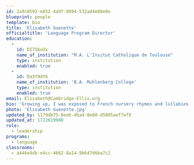 ```yaml
---
id: 2a9c0592-e852-4a9f-8894-532ad4e08e0e
blueprint: people
template: bio
title: 'Elisabeth Guenette'
officialtitle: 'Language Program Director'
education:
  -
    id: DI7GbuUx
    name_of_institution: "M.A. L'Insitut Catholique de Toulouse"
    type: institution
    enabled: true
  -
    id: Da3Y9dY6
    name_of_institution: 'B.A. Muhlenberg College'
    type: institution
    enabled: true
email: Elisabeth@Cambridge-Ellis.org
bio: 'Growing up, I was exposed to French nursery rhymes and lullabies from my father, who passed them down from my French Canadian grandparents. This exposure from such a young age contributed to my love and proficiency for the French language. After graduating from college, I moved to Toulouse, France, where I taught English in French primary schools. The following year, I worked as a teacher in a 4th grade classroom while completing the 2nd year of my master’s degree and thesis. Newly relocated back to the US, I am very excited to pass on my love for the French language to a new generation of learners as part of the Cambridge-Ellis community. In my free time, I enjoy traveling, dancing and teaching dance, studying photography, hiking, and exploring outside!'
photo: 'Elisabeth Guenette.jpg'
updated_by: 1179db75-8eeb-4bad-8e60-d5005aef7ef8
updated_at: 1722619980
role:
  - leadership
programs:
  - language
classrooms:
  - a446e4db-e4cc-4662-8a14-9b647d6ba7c2
---
```

